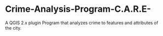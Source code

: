 # Crime-Analysis-Program-C.A.R.E-
A QGIS 2.x plugin Program that analyzes crime to features and attributes of the city.
